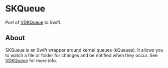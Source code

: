 # SKQueue
Port of [VDKQueue](https://github.com/bdkjones/VDKQueue) to Swift.

## About
SKQueue is an Swift wrapper around kernel queues (kQueues). It allows you to watch a file or folder for changes and be notified when they occur. See [VDKQueue](https://github.com/bdkjones/VDKQueue) for more info.
